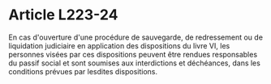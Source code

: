 # Article L223-24

<p>En cas d'ouverture d'une procédure de sauvegarde, de redressement ou de liquidation judiciaire en application des dispositions du livre VI, les personnes visées par ces dispositions peuvent être rendues responsables du passif social et sont soumises aux interdictions et déchéances, dans les conditions prévues par lesdites dispositions.</p>